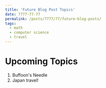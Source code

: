 ```yaml
---
title: 'Future Blog Post Topics'
date: 7777-77-77
permalink: /posts/7777/77/future-blog-posts/
tags:
  - math
  - computer science
  - travel
---
```


[comment]: <This post will show up by default. To disable scheduling of future posts, edit `config.yml` and set `future: false`. >

Upcoming Topics
======
1. Buffoon's Needle
2. Japan travel! 

